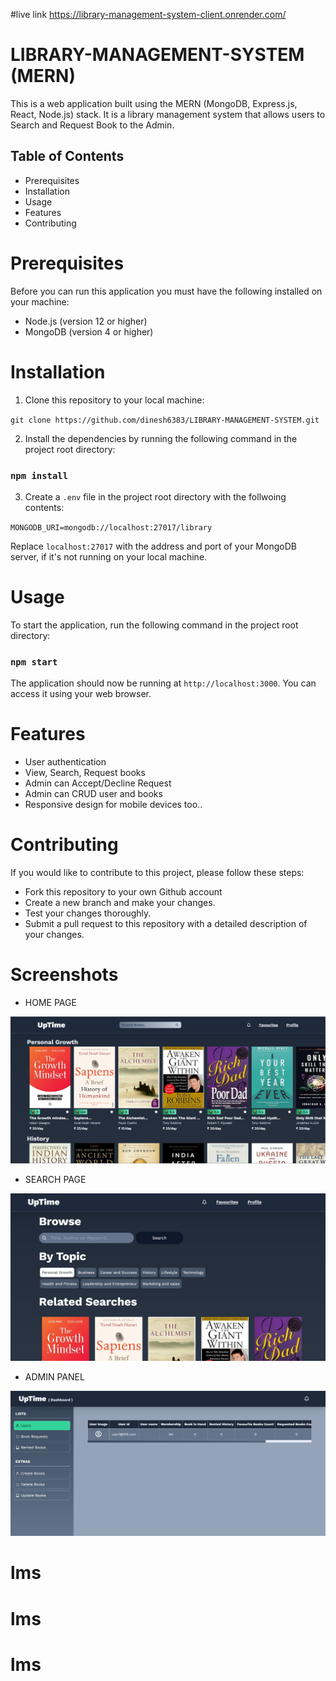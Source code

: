 #live link
https://library-management-system-client.onrender.com/

# LIBRARY-MANAGEMENT-SYSTEM (MERN)

This is a web application built using the MERN (MongoDB, Express.js, React, Node.js) stack. It is a library management system that allows users to Search and Request Book to the Admin.

## Table of Contents
+ Prerequisites
+ Installation
+ Usage
+ Features
+ Contributing

# Prerequisites

Before you can run this application you must have the following installed on your machine:
+ Node.js (version 12 or higher)
+ MongoDB (version 4 or higher)

# Installation

1. Clone this repository to your local machine:

`git clone https://github.com/dinesh6383/LIBRARY-MANAGEMENT-SYSTEM.git`

2. Install the dependencies by running the following command in the project root directory:

### `npm install`

3. Create a `.env` file in the project root directory with the follwoing contents:

`MONGODB_URI=mongodb://localhost:27017/library`

Replace `localhost:27017` with the address and port of your MongoDB server, if it's not running on your local machine.

# Usage

To start the application, run the following command in the project root directory:

### `npm start`

The application should now be running at `http://localhost:3000`. You can access it using your web browser.

# Features

+ User authentication
+ View, Search, Request books
+ Admin can Accept/Decline Request
+ Admin can CRUD user and books
+ Responsive design for mobile devices too..

# Contributing

If you would like to contribute to this project, please follow these steps:

+ Fork this repository to your own Github account
+ Create a new branch and make your changes.
+ Test your changes thoroughly.
+ Submit a pull request to this repository with a detailed description of your changes.

# Screenshots
+ HOME PAGE

![Home page](https://github.com/dinesh6383/LIBRARY-MANAGEMENT-SYSTEM/blob/main/Homepage.png?raw=true
)

+ SEARCH PAGE

![Home page](https://github.com/dinesh6383/LIBRARY-MANAGEMENT-SYSTEM/blob/main/SearchPage.png?raw=true
)

+ ADMIN PANEL

![Home page](https://github.com/dinesh6383/LIBRARY-MANAGEMENT-SYSTEM/blob/main/Admin%20Page.png?raw=true
)

# lms
# lms
# lms
